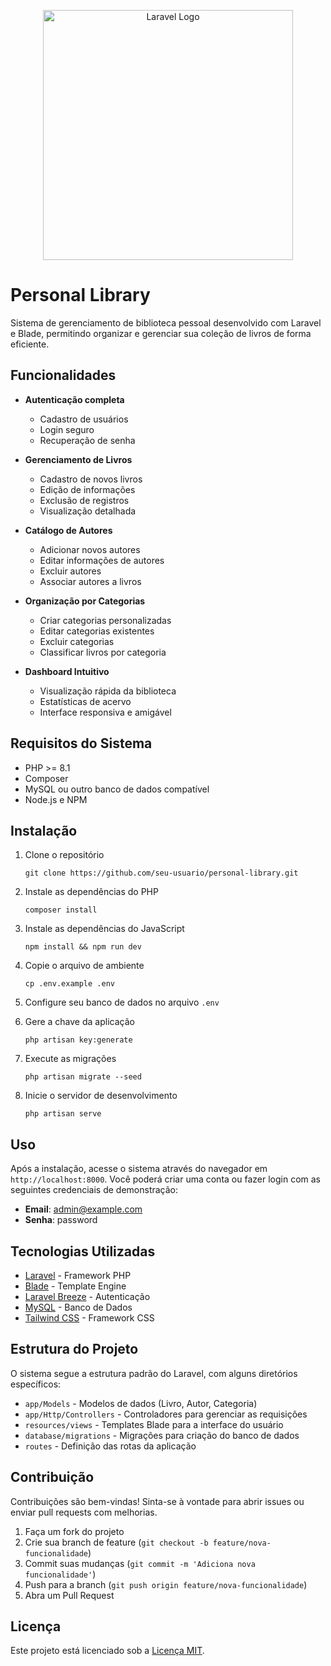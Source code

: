<p align="center"><img src="https://raw.githubusercontent.com/laravel/art/master/logo-lockup/5%20SVG/2%20CMYK/1%20Full%20Color/laravel-logolockup-cmyk-red.svg" width="400" alt="Laravel Logo"></p>

# Personal Library

Sistema de gerenciamento de biblioteca pessoal desenvolvido com Laravel e Blade, permitindo organizar e gerenciar sua coleção de livros de forma eficiente.

## Funcionalidades

- **Autenticação completa**
  - Cadastro de usuários
  - Login seguro
  - Recuperação de senha
  
- **Gerenciamento de Livros**
  - Cadastro de novos livros
  - Edição de informações
  - Exclusão de registros
  - Visualização detalhada
  
- **Catálogo de Autores**
  - Adicionar novos autores
  - Editar informações de autores
  - Excluir autores
  - Associar autores a livros
  
- **Organização por Categorias**
  - Criar categorias personalizadas
  - Editar categorias existentes
  - Excluir categorias
  - Classificar livros por categoria
  
- **Dashboard Intuitivo**
  - Visualização rápida da biblioteca
  - Estatísticas de acervo
  - Interface responsiva e amigável

## Requisitos do Sistema

- PHP >= 8.1
- Composer
- MySQL ou outro banco de dados compatível
- Node.js e NPM

## Instalação

1. Clone o repositório
   ```
   git clone https://github.com/seu-usuario/personal-library.git
   ```

2. Instale as dependências do PHP
   ```
   composer install
   ```

3. Instale as dependências do JavaScript
   ```
   npm install && npm run dev
   ```

4. Copie o arquivo de ambiente
   ```
   cp .env.example .env
   ```

5. Configure seu banco de dados no arquivo `.env`

6. Gere a chave da aplicação
   ```
   php artisan key:generate
   ```

7. Execute as migrações
   ```
   php artisan migrate --seed
   ```

8. Inicie o servidor de desenvolvimento
   ```
   php artisan serve
   ```

## Uso

Após a instalação, acesse o sistema através do navegador em `http://localhost:8000`. Você poderá criar uma conta ou fazer login com as seguintes credenciais de demonstração:

- **Email**: admin@example.com
- **Senha**: password

## Tecnologias Utilizadas

- [Laravel](https://laravel.com) - Framework PHP
- [Blade](https://laravel.com/docs/blade) - Template Engine
- [Laravel Breeze](https://laravel.com/docs/starter-kits#laravel-breeze) - Autenticação
- [MySQL](https://www.mysql.com/) - Banco de Dados
- [Tailwind CSS](https://tailwindcss.com) - Framework CSS

## Estrutura do Projeto

O sistema segue a estrutura padrão do Laravel, com alguns diretórios específicos:

- `app/Models` - Modelos de dados (Livro, Autor, Categoria)
- `app/Http/Controllers` - Controladores para gerenciar as requisições
- `resources/views` - Templates Blade para a interface do usuário
- `database/migrations` - Migrações para criação do banco de dados
- `routes` - Definição das rotas da aplicação

## Contribuição

Contribuições são bem-vindas! Sinta-se à vontade para abrir issues ou enviar pull requests com melhorias.

1. Faça um fork do projeto
2. Crie sua branch de feature (`git checkout -b feature/nova-funcionalidade`)
3. Commit suas mudanças (`git commit -m 'Adiciona nova funcionalidade'`)
4. Push para a branch (`git push origin feature/nova-funcionalidade`)
5. Abra um Pull Request

## Licença

Este projeto está licenciado sob a [Licença MIT](https://opensource.org/licenses/MIT).
